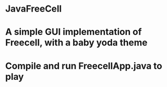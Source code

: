 # JavaFreeCell

# A simple GUI implementation of Freecell, with a baby yoda theme
# Compile and run FreecellApp.java to play
